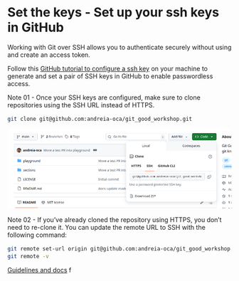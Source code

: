 # Set the keys - Set up your ssh keys in GitHub

Working with Git over SSH allows you to authenticate securely without using and create an access token.

Follow this [GitHub tutorial to configure a ssh key](https://docs.github.com/en/authentication/connecting-to-github-with-ssh/adding-a-new-ssh-key-to-your-github-account) on your machine to generate and set a pair of SSH keys in GitHub to enable passwordless access.

Note 01 - Once your SSH keys are configured, make sure to clone repositories using the SSH URL instead of HTTPS.

```bash
git clone git@github.com:andreia-oca/git_good_workshop.git
```

![alt text](../media/ssh_clone.png)

Note 02 - If you’ve already cloned the repository using HTTPS, you don’t need to re-clone it. You can update the remote URL to SSH with the following command:

```bash
git remote set-url origin git@github.com:andreia-oca/git_good_workshop.git
git remote -v
```

[Guidelines and docs](../section/08-advanced-settings.md)
f
